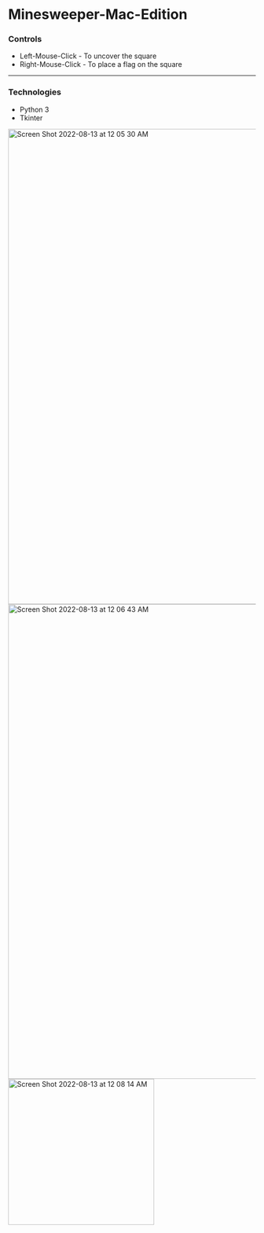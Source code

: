 # Minesweeper-Mac-Edition
<h3> Controls </h3>
<ul>
<li>Left-Mouse-Click - To uncover the square</li>
<li>Right-Mouse-Click - To place a flag on the square</li>
</ul>
<hr>
<h3> Technologies </h3>
<ul>
<li>Python 3</li>
<li>Tkinter</li>
</ul>

<img width="967" alt="Screen Shot 2022-08-13 at 12 05 30 AM" src="https://user-images.githubusercontent.com/109395254/184473057-b714ab33-973b-4abf-9fa1-650fe9f096ca.png">

<img width="966" alt="Screen Shot 2022-08-13 at 12 06 43 AM" src="https://user-images.githubusercontent.com/109395254/184473050-eb3a6339-84f9-4f6e-9e5e-dfe35faeaaf1.png">

<img width="297" alt="Screen Shot 2022-08-13 at 12 08 14 AM" src="https://user-images.githubusercontent.com/109395254/184473077-e8ad41f6-b370-4a4c-b1ec-70b691aa30d2.png">
